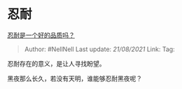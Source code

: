 # 忍耐
[忍耐是一个好的品质吗？](https://www.zhihu.com/question/46710746/answer/1874718406)

> Author: #NellNell 
> Last update: *21/08/2021* 
> Link:
> Tag: 

忍耐存在的意义，是让人寻找盼望。

黑夜那么长久，若没有天明，谁能够忍耐黑夜呢？